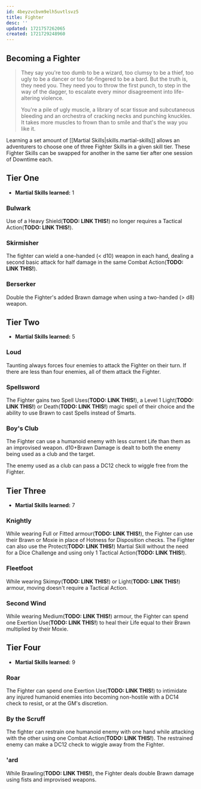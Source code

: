 ```yaml
---
id: 4beyzvcbvm9elh5uvtlsvz5
title: Fighter
desc: ''
updated: 1721757262065
created: 1721729248960
---
```


## Becoming a Fighter

> They say you're too dumb to be a wizard, too clumsy to be a thief, too ugly to be a dancer or too fat-fingered to be a bard. But the truth is, they need you. They need you to throw the first punch, to step in the way of the dagger, to escalate every minor disagreement into life-altering violence.
>
> You're a pile of ugly muscle, a library of scar tissue and subcutaneous bleeding and an orchestra of cracking necks and punching knuckles. It takes more muscles to frown than to smile and that's the way you like it.

Learning a set amount of [[Martial Skills|skills.martial-skills]] allows an adventurers to choose one of three Fighter Skills in a given skill tier. These Fighter Skills can be swapped for another in the same tier after one session of Downtime each.

## Tier One

- **Martial Skills learned:** 1

### Bulwark

Use of a Heavy Shield(**TODO: LINK THIS!**) no longer requires a Tactical Action(**TODO: LINK THIS!**).

### Skirmisher

The fighter can wield a one-handed (< d10) weapon in each hand, dealing a second basic attack for half damage in the same Combat Action(**TODO: LINK THIS!**).

### Berserker

Double the Fighter's added Brawn damage when using a two-handed (> d8) weapon.

## Tier Two

- **Martial Skills learned:** 5

### Loud

Taunting always forces four enemies to attack the Fighter on their turn. If there are less than four enemies, all of them attack the Fighter.

### Spellsword

The Fighter gains two Spell Uses(**TODO: LINK THIS!**), a Level 1 Light(**TODO: LINK THIS!**) or Death(**TODO: LINK THIS!**) magic spell of their choice and the ability to use Brawn to cast Spells instead of Smarts.

### Boy's Club

The Fighter can use a humanoid enemy with less current Life than them as an improvised weapon. d10+Brawn Damage is dealt to both the enemy being used as a club and the target.

The enemy used as a club can pass a DC12 check to wiggle free from the Fighter.

## Tier Three

- **Martial Skills learned:** 7

### Knightly

While wearing Full or Fitted armour(**TODO: LINK THIS!**), the Fighter can use their Brawn or Moxie in place of Hotness for Disposition checks. The Fighter can also use the Protect(**TODO: LINK THIS!**) Martial Skill without the need for a Dice Challenge and using only 1 Tactical Action(**TODO: LINK THIS!**).

### Fleetfoot

While wearing Skimpy(**TODO: LINK THIS!**) or Light(**TODO: LINK THIS!**) armour, moving doesn't require a Tactical Action.

### Second Wind

While wearing Medium(**TODO: LINK THIS!**) armour, the Fighter can spend one Exertion Use(**TODO: LINK THIS!**) to heal their Life equal to their Brawn multiplied by their Moxie.

## Tier Four

- **Martial Skills learned:** 9

### Roar

The Fighter can spend one Exertion Use(**TODO: LINK THIS!**) to intimidate any injured humanoid enemies into becoming non-hostile with a DC14 check to resist, or at the GM's discretion.

### By the Scruff

The fighter can restrain one humanoid enemy with one hand while attacking with the other using one Combat Action(**TODO: LINK THIS!**). The restrained enemy can make a DC12 check to wiggle away from the Fighter.

### 'ard

While Brawling(**TODO: LINK THIS!**), the Fighter deals double Brawn damage using fists and improvised weapons.
